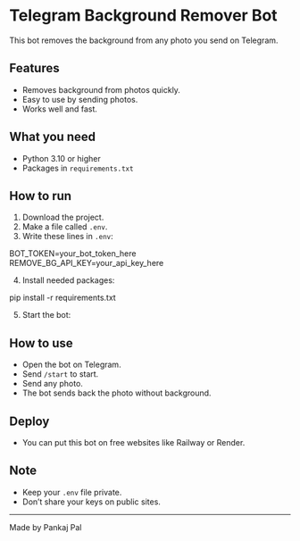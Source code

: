 # Telegram Background Remover Bot

This bot removes the background from any photo you send on Telegram.

## Features
- Removes background from photos quickly.
- Easy to use by sending photos.
- Works well and fast.

## What you need
- Python 3.10 or higher
- Packages in `requirements.txt`

## How to run
1. Download the project.
2. Make a file called `.env`.
3. Write these lines in `.env`:

BOT_TOKEN=your_bot_token_here
REMOVE_BG_API_KEY=your_api_key_here

4. Install needed packages:

pip install -r requirements.txt

5. Start the bot:


## How to use
- Open the bot on Telegram.
- Send `/start` to start.
- Send any photo.
- The bot sends back the photo without background.

## Deploy
- You can put this bot on free websites like Railway or Render.

## Note
- Keep your `.env` file private.
- Don’t share your keys on public sites.

---

Made by Pankaj Pal
